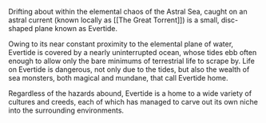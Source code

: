 Drifting about within the elemental chaos of the Astral Sea, caught on an astral current (known locally as [[The Great Torrent]]) is a small, disc-shaped plane known as Evertide.

Owing to its near constant proximity to the elemental plane of water, Evertide is covered by a nearly uninterrupted ocean, whose tides ebb  often enough to allow only the bare minimums of terrestrial life to scrape by. Life on Evertide is dangerous, not only due to the tides, but also the wealth of sea monsters, both magical and mundane, that call Evertide home.

Regardless of the hazards abound, Evertide is a home to a wide variety of cultures and creeds, each of which has managed to carve out its own niche into the surrounding environments. 